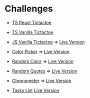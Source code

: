# Challenges

* [TS React Tictactoe](/ts-react-tictactoe)

* [TS Vanilla Tictactoe](/ts-vanilla-tictactoe)

* [JS Vanilla Tictactoe](/js-vanilla-tictactoe) => [Live Version](https://monicavaquerano.github.io/challenges/js-vanilla-tictactoe/index.html)

* [Color Picker](/color-picker) => [Live Version](https://monicavaquerano.github.io/challenges/color-picker/index.html)

* [Random Color](/random-color) => [Live Version](https://monicavaquerano.github.io/challenges/random-color/index.html)

* [Random Quotes](/random-quotes) => [Live Version](https://monicavaquerano.github.io/challenges/random-quotes/index.html)

* [Chronometer](/chronometer) => [Live Version](https://monicavaquerano.github.io/challenges/chronometer/index.html)

* [Tasks List](/tasks-list) [Live Version](https://monicavaquerano.github.io/challenges/tasks-list/index.html)